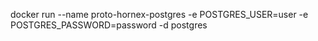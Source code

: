 docker run --name proto-hornex-postgres -e POSTGRES_USER=user -e POSTGRES_PASSWORD=password -d postgres
